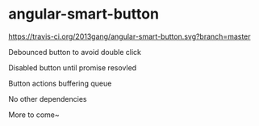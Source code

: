# angular-smart-button

https://travis-ci.org/2013gang/angular-smart-button.svg?branch=master

Debounced button to avoid double click

Disabled button until promise resovled

Button actions buffering queue


No other dependencies

More to come~

